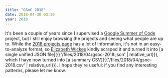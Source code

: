 ```yaml
---
title: "GSoC 2018"
date: 2018-04-30 03:30
year: 2018
---
```


It's been a couple of years since I supervised a [Google Summer of Code](https://summerofcode.withgoogle.com/) project,
but I still enjoy browsing the projects and seeing what people are up to.
While the [2018 projects page](https://summerofcode.withgoogle.com/projects/) has a lot of information,
it's not in an easy-to-analyze format,
so [Elizabeth Wickes](https://elizabethwickes.com/) kindly scraped it
and turned it into [a single unified JSON file]({{'/files/2018/04/gsoc-2018.json' | relative_url}}),
which I have now turned into [a summary CSV]({{'/files/2018/04/gsoc-2018.csv' | relative_url}}).
I hope they're useful:
if you find any interesting patterns,
please let me know.
